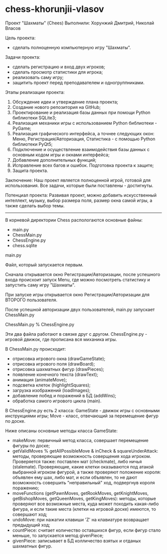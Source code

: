 # chess-khorunjii-vlasov

Проект "Шахматы" (Chees)
Выполнили: Хорунжий Дмитрий, Николай Власов

Цель проекта: 
  - сделать полноценную компьютерную игру "Шахматы".

Задачи проекта:
  - сделать регистрацию и вход двух игроков;
  - сделать просмотр статистики для игрока;
  - реализовать саму игру;
  - защитить проект перед преподавателем и одногруппниками.

Этапы реализации проекта:
  1) Обсуждение идеи и утверждение плана проекта;
  2) Создание нового репозитория на GitHub;
  3) Проектирование и реализация базы данных при помощи Python библиотеки SQLite3;
  4) Реализация механики игры с использованием Python библиотеки - PyGame;
  5) Реализация графического интерфейса, а точнее следующих окон: Меню, Регистрация/Авторизация, Статистика - с помощью Python библиотеки PyQt5;
  6) Подключение и осуществление взаимодействия базы данных с основным кодом игры и окнами интерфейса;
  7) Добавление дополнительных функций;
  8) Исправление всех багов и ошибок. Подготовка проекта к защите;
  9) Защита проекта.
  
Заключение:
  Наш проект является полноценной игрой, готовой для использования. 
  Все задачи, которые были поставлены - достигнуты.
  
Потенциал проекта:
  Развивая проект, можно добавить искусственный интеллект, музыку, выбор размера поля, размер окна самой игры, а также сделать выбор темы.
  
________________________________________________________________________________________________________________________________________________


В корневой директории Chess распологаются основные файны:
  - main.py
  - ChessMain.py
  - ChessEngine.py
  - chess.sqlite
  
main.py

  Файл, который запускается первым.
  
  Сначала открывается окно Регистрации/Авторизации, после успешного входа происхоит запуск Menu, где можно посмотреть статистику и запустить саму игру "Шахматы".
  
  При запуске игры открывается окно Регистрации/Авторизации для ВТОРОГО пользователя.
  
  После успешной авторизации двух пользователей, main.py запускает ChessMain.py
  

ChessMain.py % ChessEngine.py

  Эти два файла работают в связке друг с другом.
  ChessEngine.py - игровой движок, где прописана вся миханика игры.


В ChessMain.py происходит:
  - отрисовка игрового окна (drawGameState);
  - отрисовка игрового поля (drawBoard);
  - отрисовка шахматных фигур (drawPieces);
  - появление конечного текста (drawText);
  - анимация (animateMove);
  - подсветка клеток (highlightSquares);
  - загрузка изображений (loadImages);
  - добавление побед и поражений в БД (addWins);
  - обработка самого игрового цикла (main).
  
  
В ChessEngine.py есть 2 класса: GameState - движок игры с основными инструкциями игры; Move - класс, отвечающий за перемещение фигур по доске.
  
Ниже описаны основные методы класса GameState:
  - makeMove: первичный метод класса, совершает перемещение фигуры по доске;
  - getValidMoves % getAllPossibleMove & inCheck & squareUnderAttack: методы, проверяющие возможность соверщения хода игроком. Проверяется также: поставлен мат (checkmate),         либо ничья (stalemate). Проверяющие, какие клетки оказываются под атакой выбранной игроком фигурой, а также проверяют положение короля: объявлен ему шах, либо мат, и если       объявлен, то не дают возможность совершить "неправильный" ход, подвергнув короля поражению;
  - moveFunctions (getPawnMoves, getRookMoves, getKnightMoves, getBishopMoves, getQueenMoves, getKingMoves): методы, которые проверяют все возможные места, куда может               походить какая-либо фигура, и если такие места (клетки на игровой доске) имеются, то совершают ход;
  - undoMove: при нажатии клавиши 'Z' на клавиатуре возвращает предыдущий ход;
  - countPiece: считает количество оставшихся фигур, если фигур стало меньше, то запускается метод givenPiece;
  - givenPiece: записывает в БД колличество взятых и отданых шахматных фигур.

